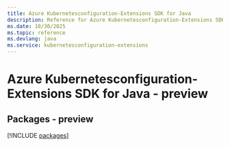 ```yaml
---
title: Azure Kubernetesconfiguration-Extensions SDK for Java
description: Reference for Azure Kubernetesconfiguration-Extensions SDK for Java
ms.date: 10/30/2025
ms.topic: reference
ms.devlang: java
ms.service: kubernetesconfiguration-extensions
---
```

# Azure Kubernetesconfiguration-Extensions SDK for Java - preview
## Packages - preview
[!INCLUDE [packages](kubernetesconfiguration-extensions-index.md)]